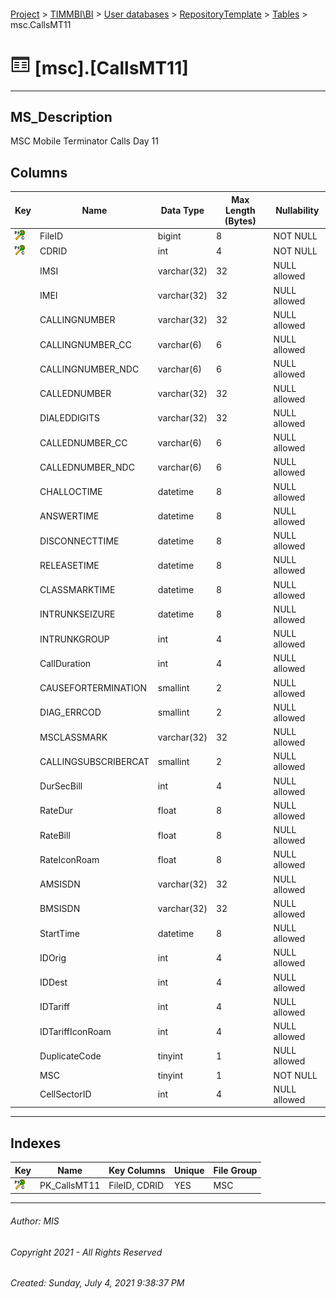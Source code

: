 #### 

[Project](../../../../index.md) > [TIMMBI\\BI](../../../index.md) > [User databases](../../index.md) > [RepositoryTemplate](../index.md) > [Tables](Tables.md) > msc.CallsMT11

# ![Tables](../../../../Images/Table32.png) [msc].[CallsMT11]

---

## <a name="#description"></a>MS_Description

MSC Mobile Terminator Calls Day 11

## <a name="#columns"></a>Columns

| Key | Name | Data Type | Max Length (Bytes) | Nullability |
|---|---|---|---|---|
| [![Cluster Primary Key PK_CallsMT11: FileID\CDRID](../../../../Images/pkcluster.png)](#indexes) | FileID | bigint | 8 | NOT NULL |
| [![Cluster Primary Key PK_CallsMT11: FileID\CDRID](../../../../Images/pkcluster.png)](#indexes) | CDRID | int | 4 | NOT NULL |
|  | IMSI | varchar(32) | 32 | NULL allowed |
|  | IMEI | varchar(32) | 32 | NULL allowed |
|  | CALLINGNUMBER | varchar(32) | 32 | NULL allowed |
|  | CALLINGNUMBER_CC | varchar(6) | 6 | NULL allowed |
|  | CALLINGNUMBER_NDC | varchar(6) | 6 | NULL allowed |
|  | CALLEDNUMBER | varchar(32) | 32 | NULL allowed |
|  | DIALEDDIGITS | varchar(32) | 32 | NULL allowed |
|  | CALLEDNUMBER_CC | varchar(6) | 6 | NULL allowed |
|  | CALLEDNUMBER_NDC | varchar(6) | 6 | NULL allowed |
|  | CHALLOCTIME | datetime | 8 | NULL allowed |
|  | ANSWERTIME | datetime | 8 | NULL allowed |
|  | DISCONNECTTIME | datetime | 8 | NULL allowed |
|  | RELEASETIME | datetime | 8 | NULL allowed |
|  | CLASSMARKTIME | datetime | 8 | NULL allowed |
|  | INTRUNKSEIZURE | datetime | 8 | NULL allowed |
|  | INTRUNKGROUP | int | 4 | NULL allowed |
|  | CallDuration | int | 4 | NULL allowed |
|  | CAUSEFORTERMINATION | smallint | 2 | NULL allowed |
|  | DIAG_ERRCOD | smallint | 2 | NULL allowed |
|  | MSCLASSMARK | varchar(32) | 32 | NULL allowed |
|  | CALLINGSUBSCRIBERCAT | smallint | 2 | NULL allowed |
|  | DurSecBill | int | 4 | NULL allowed |
|  | RateDur | float | 8 | NULL allowed |
|  | RateBill | float | 8 | NULL allowed |
|  | RateIconRoam | float | 8 | NULL allowed |
|  | AMSISDN | varchar(32) | 32 | NULL allowed |
|  | BMSISDN | varchar(32) | 32 | NULL allowed |
|  | StartTime | datetime | 8 | NULL allowed |
|  | IDOrig | int | 4 | NULL allowed |
|  | IDDest | int | 4 | NULL allowed |
|  | IDTariff | int | 4 | NULL allowed |
|  | IDTariffIconRoam | int | 4 | NULL allowed |
|  | DuplicateCode | tinyint | 1 | NULL allowed |
|  | MSC | tinyint | 1 | NOT NULL |
|  | CellSectorID | int | 4 | NULL allowed |


---

## <a name="#indexes"></a>Indexes

| Key | Name | Key Columns | Unique | File Group |
|---|---|---|---|---|
| [![Cluster Primary Key PK_CallsMT11: FileID\CDRID](../../../../Images/pkcluster.png)](#indexes) | PK_CallsMT11 | FileID, CDRID | YES | MSC |


---

###### Author:  MIS

###### Copyright 2021 - All Rights Reserved

###### Created: Sunday, July 4, 2021 9:38:37 PM

